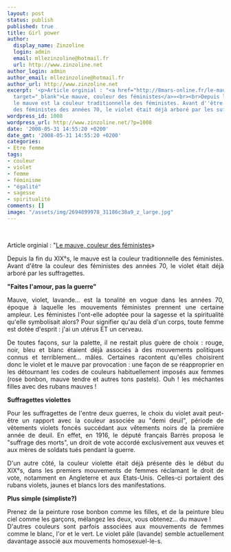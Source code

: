 ```yaml
---
layout: post
status: publish
published: true
title: Girl power
author:
  display_name: Zinzoline
  login: admin
  email: mllezinzoline@hotmail.fr
  url: http://www.zinzoline.net
author_login: admin
author_email: mllezinzoline@hotmail.fr
author_url: http://www.zinzoline.net
excerpt: '<p>Article orginial : "<a href="http://8mars-online.fr/le-mauve-couleur-des-feministes"
  target="_blank">Le mauve, couleur des féministes</a>»<br><br>Depuis la fin du XIX°s,
  le mauve est la couleur traditionnelle des féministes. Avant d''être la couleur
  des féministes des années 70, le violet était déjà arboré par les suffragettes.</p>'
wordpress_id: 1008
wordpress_url: http://www.zinzoline.net/?p=1008
date: '2008-05-31 14:55:20 +0200'
date_gmt: '2008-05-31 14:55:20 +0200'
categories:
- Etre femme
tags:
- couleur
- violet
- femme
- féminisme
- "égalité"
- sagesse
- spiritualité
comments: []
image: "/assets/img/2694899978_31186c38a9_z_large.jpg"
---
```

<p>&nbsp;</p>
<p style="text-align: justify;">Article orginial : "<a href="http://8mars-online.fr/le-mauve-couleur-des-feministes" target="_blank">Le mauve, couleur des féministes</a>»</p>
<p style="text-align: justify;">Depuis la fin du XIX°s, le mauve est la couleur traditionnelle des féministes. Avant d'être la couleur des féministes des années 70, le violet était déjà arboré par les suffragettes.<a id="more"></a><a id="more-1008"></a></p>
<p style="text-align: justify;">
<p style="text-align: justify;"><strong>"Faites l'amour, pas la guerre"</strong></p>
<p style="text-align: justify;">Mauve, violet, lavande... est la tonalité en vogue dans les années 70, époque à laquelle les mouvements féministes prennent une certaine ampleur. Les féministes l'ont-elle adoptée pour la sagesse et la spiritualité qu'elle symbolisait alors? Pour signifier qu'au delà d'un corps, toute femme est dotée d'esprit : j'ai un utérus ET un cerveau.</p>
<p style="text-align: justify;">De toutes façons, sur la palette, il ne restait plus guère de choix : rouge, noir, bleu et blanc étaient déjà associés à des mouvements politiques connus et terriblement... mâles. Certaines racontent qu'elles choisirent donc le violet et le mauve par provocation : une façon de se réapproprier en les détournant les codes de couleurs habituellement imposés aux femmes (rose bonbon, mauve tendre et autres tons pastels). Ouh ! les méchantes filles avec des rubans mauves !</p>
<p style="text-align: justify;">
<p style="text-align: justify;"><strong>Suffragettes violettes</strong></p>
<p style="text-align: justify;">Pour les suffragettes de l'entre deux guerres, le choix du violet avait peut-être un rapport avec la couleur associée au "demi deuil", période de vêtements violets foncés succédant aux vêtements noirs de la première année de deuil. En effet, en 1916, le député français Barrès proposa le "suffrage des morts", un droit de vote accordé exclusivement aux veuves et aux mères de soldats tués pendant la guerre.</p>
<p style="text-align: justify;">D'un autre côté, la couleur violette était déjà présente dès le début du XIX°s, dans les premiers mouvements de femmes réclamant le droit de vote, notamment en Angleterre et aux Etats-Unis. Celles-ci portaient des rubans violets, jaunes et blancs lors des manifestations.</p>
<p style="text-align: justify;"><strong>Plus simple (simpliste?)</strong></p>
<p style="text-align: justify;">Prenez de la peinture rose bonbon comme les filles, et de la peinture bleu ciel comme les garçons, mélangez les deux, vous obtenez... du mauve !<br /> D'autres couleurs sont parfois associées aux mouvements de femmes comme le blanc, l'or et le vert. Le violet pâle (lavande) semble actuellement davantage associé aux mouvements homosexuel-le-s.</p>
